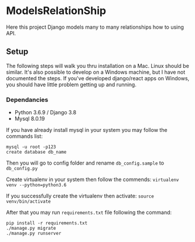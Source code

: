 # ModelsRelationShip
Here this project Django models many to many relationships how to using API.

## Setup

The following steps will walk you thru installation on a Mac. Linux should be similar.
It's also possible to develop on a Windows machine, but I have not documented the steps.
If you've developed django/react apps on Windows, you should have little problem getting
up and running.

### Dependancies

- Python 3.6.9 / Django 3.8
- Mysql 8.0.19


If you have already install mysql in your system you may follow the commands list:

```
mysql -u root -p123
create database db_name
```
Then you will go to config folder and rename `db_config.sample` to `db_config.py`

Create virtualenv in your system then follow the commends:
```` virtualenv venv --python=python3.6 ````

If you successfully create the virtualenv then activate:
```source venv/bin/activate```


After that you may run `requirements.txt` file following the command:
```angular2html
pip install -r requirements.txt
./manage.py migrate
./manage.py runserver
```
